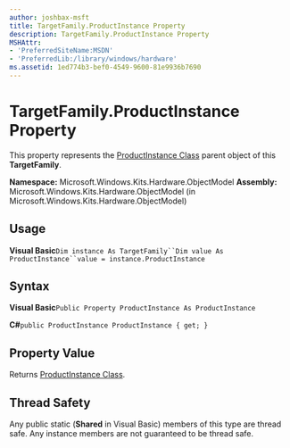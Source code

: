 ```yaml
---
author: joshbax-msft
title: TargetFamily.ProductInstance Property
description: TargetFamily.ProductInstance Property
MSHAttr:
- 'PreferredSiteName:MSDN'
- 'PreferredLib:/library/windows/hardware'
ms.assetid: 1ed774b3-bef0-4549-9600-81e9936b7690
---
```


# TargetFamily.ProductInstance Property


This property represents the [ProductInstance Class](productinstance-class.md) parent object of this **TargetFamily**.

**Namespace:** Microsoft.Windows.Kits.Hardware.ObjectModel **Assembly:** Microsoft.Windows.Kits.Hardware.ObjectModel (in Microsoft.Windows.Kits.Hardware.ObjectModel)

## Usage


**Visual Basic**`Dim instance As TargetFamily``Dim value As ProductInstance``value = instance.ProductInstance`

## Syntax


**Visual Basic**`Public Property ProductInstance As ProductInstance`

**C#**`public ProductInstance ProductInstance { get; }`

## Property Value


Returns [ProductInstance Class](productinstance-class.md).

## Thread Safety


Any public static (**Shared** in Visual Basic) members of this type are thread safe. Any instance members are not guaranteed to be thread safe.

 

 






